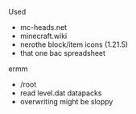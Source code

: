 Used
- mc-heads.net
- minecraft.wiki
- nerothe block/item icons (1.21.5)
- that one bac spreadsheet

ermm
- /root
- read level.dat datapacks
- overwriting might be sloppy